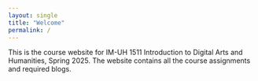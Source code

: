 ```yaml
---
layout: single
title: "Welcome"
permalink: /
---
```

This is the course website for IM-UH 1511 Introduction to Digital Arts and Humanities, Spring 2025. The website contains all the course assignments and required blogs. 
